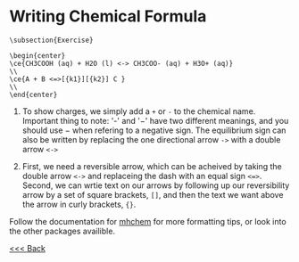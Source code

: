 # Writing Chemical Formula

```
\subsection{Exercise}

\begin{center} 
\ce{CH3COOH (aq) + H2O (l) <-> CH3COO- (aq) + H3O+ (aq)}
\\
\ce{A + B <=>[{k1}][{k2}] C } 
\\
\end{center}
```

1. To show charges, we simply add a `+` or `-` to the chemical name. Important thing to note: '-' and '$-$' have two different meanings, and you should use $-$ when refering to a negative sign. The equilibrium sign can also be written by replacing the one directional arrow `->` with a double arrow `<->`

2. First, we need a reversible arrow, which can be acheived by taking the double arrow `<->` and replaceing the dash with an equal sign `<=>`. Second, we can wrtie text on our arrows by following up our reversibility arrow by a set of square brackets, `[]`, and then the text we want above the arrow in curly brackets, `{}`.

Follow the documentation for [mhchem](https://mirror.las.iastate.edu/tex-archive/macros/latex/contrib/mhchem/mhchem.pdf) for more formatting tips, or look into the other packages availible.

[<<< Back](chem-form.md)
